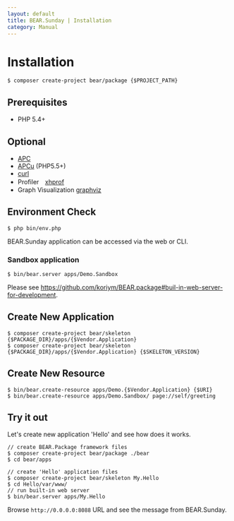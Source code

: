 ```yaml
---
layout: default
title: BEAR.Sunday | Installation
category: Manual
---
```


# Installation 

```
$ composer create-project bear/package {$PROJECT_PATH}
```

## Prerequisites 
 * PHP 5.4+

## Optional 
 * [APC](http://php.net/manual/ja/book.apc.php)
 * [APCu](http://pecl.php.net/package/APCu) (PHP5.5+)
 * [curl](http://php.net/manual/ja/book.curl.php)
 * Profiler　[xhprof](http://jp.php.net/manual/en/book.xhprof.php)
 * Graph Visualization [graphviz](http://www.graphviz.org/)

## Environment Check 
```
$ php bin/env.php
```

BEAR.Sunday application can be accessed via the web or CLI.

### Sandbox application
```
$ bin/bear.server apps/Demo.Sandbox
```

Please see https://github.com/koriym/BEAR.package#buil-in-web-server-for-development.


## Create New Application

```
$ composer create-project bear/skeleton {$PACKAGE_DIR}/apps/{$Vendor.Application}
$ composer create-project bear/skeleton {$PACKAGE_DIR}/apps/{$Vendor.Application} {$SKELETON_VERSION}
```

## Create New Resource

```
$ bin/bear.create-resource apps/Demo.{$Vendor.Application} {$URI}
$ bin/bear.create-resource apps/Demo.Sandbox/ page://self/greeting
```
## Try it out

Let's create new application 'Hello' and see how does it works.

```
// create BEAR.Package framework files
$ composer create-project bear/package ./bear
$ cd bear/apps

// create 'Hello' application files
$ composer create-project bear/skeleton My.Hello
$ cd Hello/var/www/
// run built-in web server
$ bin/bear.server apps/My.Hello
```

Browse `http://0.0.0.0:8088` URL and see the message from BEAR.Sunday.